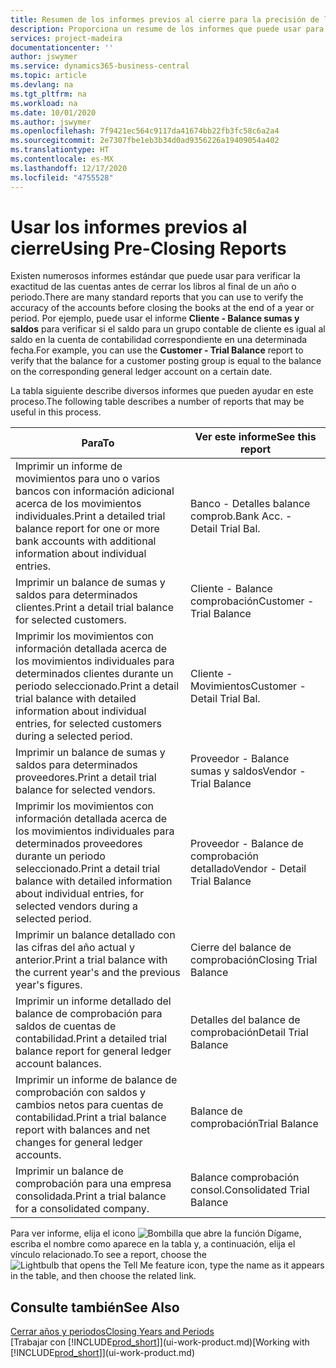 ```yaml
---
title: Resumen de los informes previos al cierre para la precisión de las cuentas | Documentos de Microsoft
description: Proporciona un resume de los informes que puede usar para verificar la exactitud de las cuentas antes de cerrar los libros al final de un año o periodo.
services: project-madeira
documentationcenter: ''
author: jswymer
ms.service: dynamics365-business-central
ms.topic: article
ms.devlang: na
ms.tgt_pltfrm: na
ms.workload: na
ms.date: 10/01/2020
ms.author: jswymer
ms.openlocfilehash: 7f9421ec564c9117da41674bb22fb3fc58c6a2a4
ms.sourcegitcommit: 2e7307fbe1eb3b34d0ad9356226a19409054a402
ms.translationtype: HT
ms.contentlocale: es-MX
ms.lasthandoff: 12/17/2020
ms.locfileid: "4755528"
---
```

# <a name="using-pre-closing-reports"></a><span data-ttu-id="97817-103">Usar los informes previos al cierre</span><span class="sxs-lookup"><span data-stu-id="97817-103">Using Pre-Closing Reports</span></span>
<span data-ttu-id="97817-104">Existen numerosos informes estándar que puede usar para verificar la exactitud de las cuentas antes de cerrar los libros al final de un año o periodo.</span><span class="sxs-lookup"><span data-stu-id="97817-104">There are many standard reports that you can use to verify the accuracy of the accounts before closing the books at the end of a year or period.</span></span> <span data-ttu-id="97817-105">Por ejemplo, puede usar el informe **Cliente - Balance sumas y saldos** para verificar si el saldo para un grupo contable de cliente es igual al saldo en la cuenta de contabilidad correspondiente en una determinada fecha.</span><span class="sxs-lookup"><span data-stu-id="97817-105">For example, you can use the **Customer - Trial Balance** report to verify that the balance for a customer posting group is equal to the balance on the corresponding general ledger account on a certain date.</span></span>

<span data-ttu-id="97817-106">La tabla siguiente describe diversos informes que pueden ayudar en este proceso.</span><span class="sxs-lookup"><span data-stu-id="97817-106">The following table describes a number of reports that may be useful in this process.</span></span>

| <span data-ttu-id="97817-107">Para</span><span class="sxs-lookup"><span data-stu-id="97817-107">To</span></span> | <span data-ttu-id="97817-108">Ver este informe</span><span class="sxs-lookup"><span data-stu-id="97817-108">See this report</span></span> |
| --- | --- |
| <span data-ttu-id="97817-109">Imprimir un informe de movimientos para uno o varios bancos con información adicional acerca de los movimientos individuales.</span><span class="sxs-lookup"><span data-stu-id="97817-109">Print a detailed trial balance report for one or more bank accounts with additional information about individual entries.</span></span> |<span data-ttu-id="97817-110">Banco - Detalles balance comprob.</span><span class="sxs-lookup"><span data-stu-id="97817-110">Bank Acc. - Detail Trial Bal.</span></span> |
| <span data-ttu-id="97817-111">Imprimir un balance de sumas y saldos para determinados clientes.</span><span class="sxs-lookup"><span data-stu-id="97817-111">Print a detail trial balance for selected customers.</span></span> |<span data-ttu-id="97817-112">Cliente - Balance comprobación</span><span class="sxs-lookup"><span data-stu-id="97817-112">Customer - Trial Balance</span></span> |
| <span data-ttu-id="97817-113">Imprimir los movimientos con información detallada acerca de los movimientos individuales para determinados clientes durante un periodo seleccionado.</span><span class="sxs-lookup"><span data-stu-id="97817-113">Print a detail trial balance with detailed information about individual entries, for selected customers during a selected period.</span></span> |<span data-ttu-id="97817-114">Cliente - Movimientos</span><span class="sxs-lookup"><span data-stu-id="97817-114">Customer - Detail Trial Bal.</span></span> |
| <span data-ttu-id="97817-115">Imprimir un balance de sumas y saldos para determinados proveedores.</span><span class="sxs-lookup"><span data-stu-id="97817-115">Print a detail trial balance for selected vendors.</span></span> |<span data-ttu-id="97817-116">Proveedor - Balance sumas y saldos</span><span class="sxs-lookup"><span data-stu-id="97817-116">Vendor - Trial Balance</span></span> |
| <span data-ttu-id="97817-117">Imprimir los movimientos con información detallada acerca de los movimientos individuales para determinados proveedores durante un periodo seleccionado.</span><span class="sxs-lookup"><span data-stu-id="97817-117">Print a detail trial balance with detailed information about individual entries, for selected vendors during a selected period.</span></span> |<span data-ttu-id="97817-118">Proveedor - Balance de comprobación detallado</span><span class="sxs-lookup"><span data-stu-id="97817-118">Vendor - Detail Trial Balance</span></span> |
| <span data-ttu-id="97817-119">Imprimir un balance detallado con las cifras del año actual y anterior.</span><span class="sxs-lookup"><span data-stu-id="97817-119">Print a trial balance with the current year's and the previous year's figures.</span></span> |<span data-ttu-id="97817-120">Cierre del balance de comprobación</span><span class="sxs-lookup"><span data-stu-id="97817-120">Closing Trial Balance</span></span> |
| <span data-ttu-id="97817-121">Imprimir un informe detallado del balance de comprobación para saldos de cuentas de contabilidad.</span><span class="sxs-lookup"><span data-stu-id="97817-121">Print a detailed trial balance report for general ledger account balances.</span></span> |<span data-ttu-id="97817-122">Detalles del balance de comprobación</span><span class="sxs-lookup"><span data-stu-id="97817-122">Detail Trial Balance</span></span> |
| <span data-ttu-id="97817-123">Imprimir un informe de balance de comprobación con saldos y cambios netos para cuentas de contabilidad.</span><span class="sxs-lookup"><span data-stu-id="97817-123">Print a trial balance report with balances and net changes for general ledger accounts.</span></span> |<span data-ttu-id="97817-124">Balance de comprobación</span><span class="sxs-lookup"><span data-stu-id="97817-124">Trial Balance</span></span> |
| <span data-ttu-id="97817-125">Imprimir un balance de comprobación para una empresa consolidada.</span><span class="sxs-lookup"><span data-stu-id="97817-125">Print a trial balance for a consolidated company.</span></span> |<span data-ttu-id="97817-126">Balance comprobación consol.</span><span class="sxs-lookup"><span data-stu-id="97817-126">Consolidated Trial Balance</span></span> |

<span data-ttu-id="97817-127">Para ver informe, elija el icono ![Bombilla que abre la función Dígame](media/ui-search/search_small.png "Dígame qué desea hacer"), escriba el nombre como aparece en la tabla y, a continuación, elija el vínculo relacionado.</span><span class="sxs-lookup"><span data-stu-id="97817-127">To see a report, choose the ![Lightbulb that opens the Tell Me feature](media/ui-search/search_small.png "Tell me what you want to do") icon, type the name as it appears in the table, and then choose the related link.</span></span>

## <a name="see-also"></a><span data-ttu-id="97817-128">Consulte también</span><span class="sxs-lookup"><span data-stu-id="97817-128">See Also</span></span>
[<span data-ttu-id="97817-129">Cerrar años y periodos</span><span class="sxs-lookup"><span data-stu-id="97817-129">Closing Years and Periods</span></span>](year-close-years-periods.md)  
<span data-ttu-id="97817-130">[Trabajar con [!INCLUDE[prod_short](includes/prod_short.md)]](ui-work-product.md)</span><span class="sxs-lookup"><span data-stu-id="97817-130">[Working with [!INCLUDE[prod_short](includes/prod_short.md)]](ui-work-product.md)</span></span>

